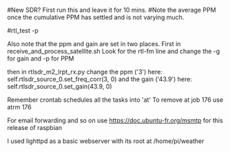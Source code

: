 #New SDR? First run this and leave it for 10 mins. 
#Note the average PPM once the cumulative PPM has settled and is not varying much.

#rtl_test -p

Also note that the ppm and gain are set in two places. 
First in receive_and_process_satellite.sh
Look for the rtl-fm line and change the -g for gain and -p for PPM

then in rtlsdr_m2_lrpt_rx.py
change the ppm ('3') here: self.rtlsdr_source_0.set_freq_corr(3, 0) 
and the gain ('43.9') here: self.rtlsdr_source_0.set_gain(43.9, 0)

Remember crontab schedules all the tasks into 'at'
To remove at job 176 use 
atrm 176

For email forwarding and so on use https://doc.ubuntu-fr.org/msmtp for this release of raspbian

I used lighttpd as a basic webserver with its root at /home/pi/weather
